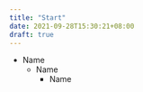 ```yaml
---
title: "Start"
date: 2021-09-28T15:30:21+08:00
draft: true
---
```


- Name
    - Name
        - Name
